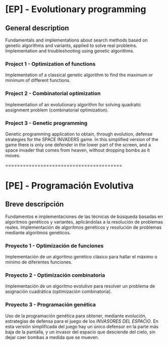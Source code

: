 [EP] - Evolutionary programming
==

## General description

Fundamentals and implementations about search methods based on genetic algorithms and variants, applied to solve real problems. Implementation and troubleshooting using genetic algorithms.

### Project 1 - Optimization of functions

Implementation of a classical genetic algorithm to find the maximum or minimum of different functions.

### Project 2 - Combinatorial optimization

Implementation of an evolutionary algorithm for solving quadratic assignment problem (combinatorial optimization).

### Project 3 - Genetic programming

Genetic programming application to obtain, through evolution, defense strategies for the SPACE INVADERS game. In this simplified version of the game there is only one defender in the lower part of the screen, and a space invader that comes from heaven, without dropping bombs as it moves.


========================================

[PE] - Programación Evolutiva 
==

## Breve descripción

Fundamentos e implementaciones de las técnicas de búsqueda basadas en algoritmos genéticos y variantes, aplicándolas a la resolución de problemas reales. Implementación de algoritmos genéticos y resolución de problemas mediante algoritmos genéticos.

### Proyecto 1 - Optimización de funciones

Implementación de un algoritmo genético clásico para hallar el máximo o mínimo de diferentes funciones.

### Proyecto 2 - Optimización combinatoria

Implementación de un algoritmo evolutivo para resolver un problema de asignación cuadrática (optimización combinatoria).

### Proyecto 3 - Programación genética

Uso de la programación genética para obtener, mediante evolución, estrategias de defensa para el juego de los *INVASORES DEL ESPACIO*. En esta versión simplificada del juego hay un único defensor en la parte más baja de la pantalla, y un invasor del espacio que desciende del cielo, sin dejar caer bombas a medida que se mueven.

